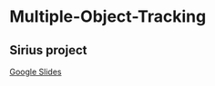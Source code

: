 # Multiple-Object-Tracking
## Sirius project
[Google Slides](https://docs.google.com/presentation/d/1tlxTFQctCVEVZ-ui9HZ6DSUIAz3KcCXW__5lmiaR4hc/edit?usp=sharing)
